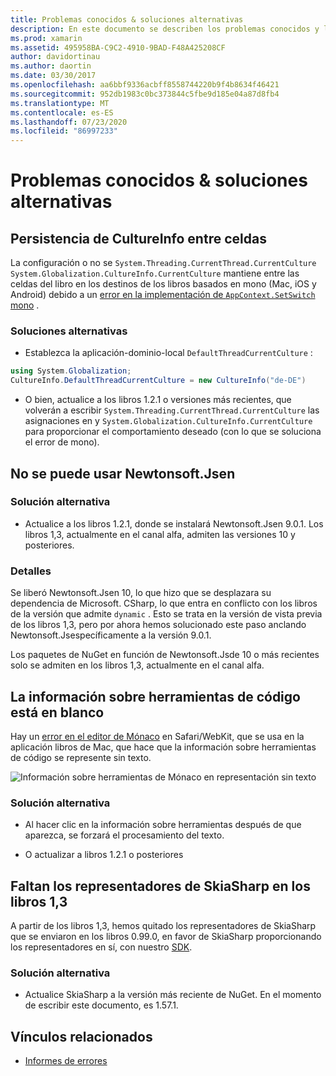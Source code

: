 ```yaml
---
title: Problemas conocidos & soluciones alternativas
description: En este documento se describen los problemas conocidos y las soluciones alternativas para Xamarin Workbooks. Se describen los problemas de CultureInfo, los problemas de JSON y mucho más.
ms.prod: xamarin
ms.assetid: 495958BA-C9C2-4910-9BAD-F48A425208CF
author: davidortinau
ms.author: daortin
ms.date: 03/30/2017
ms.openlocfilehash: aa6bbf9336acbff8558744220b9f4b8634f46421
ms.sourcegitcommit: 952db1983c0bc373844c5fbe9d185e04a87d8fb4
ms.translationtype: MT
ms.contentlocale: es-ES
ms.lasthandoff: 07/23/2020
ms.locfileid: "86997233"
---
```

# <a name="known-issues--workarounds"></a>Problemas conocidos & soluciones alternativas

## <a name="persistence-of-cultureinfo-across-cells"></a>Persistencia de CultureInfo entre celdas

La configuración o no se `System.Threading.CurrentThread.CurrentCulture` `System.Globalization.CultureInfo.CurrentCulture` mantiene entre las celdas del libro en los destinos de los libros basados en mono (Mac, iOS y Android) debido a un [error en la implementación de `AppContext.SetSwitch` mono][appcontext-bug] .

### <a name="workarounds"></a>Soluciones alternativas

- Establezca la aplicación-dominio-local `DefaultThreadCurrentCulture` :

```csharp
using System.Globalization;
CultureInfo.DefaultThreadCurrentCulture = new CultureInfo("de-DE")
```

- O bien, actualice a los libros 1.2.1 o versiones más recientes, que volverán a escribir `System.Threading.CurrentThread.CurrentCulture` las asignaciones en y `System.Globalization.CultureInfo.CurrentCulture` para proporcionar el comportamiento deseado (con lo que se soluciona el error de mono).

## <a name="unable-to-use-newtonsoftjson"></a>No se puede usar Newtonsoft.Jsen

### <a name="workaround"></a>Solución alternativa

- Actualice a los libros 1.2.1, donde se instalará Newtonsoft.Jsen 9.0.1.
  Los libros 1,3, actualmente en el canal alfa, admiten las versiones 10 y posteriores.

### <a name="details"></a>Detalles

Se liberó Newtonsoft.Jsen 10, lo que hizo que se desplazara su dependencia de Microsoft. CSharp, lo que entra en conflicto con los libros de la versión que admite `dynamic` . Esto se trata en la versión de vista previa de los libros 1,3, pero por ahora hemos solucionado este paso anclando Newtonsoft.Jsespecíficamente a la versión 9.0.1.

Los paquetes de NuGet en función de Newtonsoft.Jsde 10 o más recientes solo se admiten en los libros 1,3, actualmente en el canal alfa.

## <a name="code-tooltips-are-blank"></a>La información sobre herramientas de código está en blanco

Hay un [error en el editor de Mónaco][monaco-bug] en Safari/WebKit, que se usa en la aplicación libros de Mac, que hace que la información sobre herramientas de código se represente sin texto.

![Información sobre herramientas de Mónaco en representación sin texto](general-images/monaco-signature-help-bug.png)

### <a name="workaround"></a>Solución alternativa

- Al hacer clic en la información sobre herramientas después de que aparezca, se forzará el procesamiento del texto.

- O actualizar a libros 1.2.1 o posteriores

[appcontext-bug]: https://bugzilla.xamarin.com/show_bug.cgi?id=54448
[monaco-bug]: https://github.com/Microsoft/monaco-editor/issues/408

## <a name="skiasharp-renderers-are-missing-in-workbooks-13"></a>Faltan los representadores de SkiaSharp en los libros 1,3

A partir de los libros 1,3, hemos quitado los representadores de SkiaSharp que se enviaron en los libros 0.99.0, en favor de SkiaSharp proporcionando los representadores en sí, con nuestro [SDK](~/tools/workbooks/sdk/index.md).

### <a name="workaround"></a>Solución alternativa

- Actualice SkiaSharp a la versión más reciente de NuGet. En el momento de escribir este documento, es 1.57.1.

## <a name="related-links"></a>Vínculos relacionados

- [Informes de errores](~/tools/workbooks/install.md#reporting-bugs)
